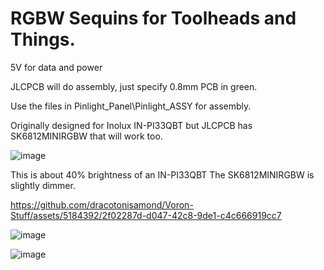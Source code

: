 # RGBW Sequins for Toolheads and Things.

5V for data and power

JLCPCB will do assembly, just specify 0.8mm PCB in green.

Use the files in Pinlight_Panel\Pinlight_ASSY for assembly.

Originally designed for Inolux IN-PI33QBT but JLCPCB has SK6812MINIRGBW that will work too.

![image](https://github.com/dracotonisamond/Voron-Stuff/assets/5184392/874e4bb5-8948-4c48-9d47-3a8bc0c4dc26)

This is about 40% brightness of an IN-PI33QBT The SK6812MINIRGBW is slightly dimmer.

https://github.com/dracotonisamond/Voron-Stuff/assets/5184392/2f02287d-d047-42c8-9de1-c4c666919cc7

![image](https://github.com/dracotonisamond/Voron-Stuff/assets/5184392/18427abc-63d3-42eb-85ee-aa9e21adee48)

![image](https://github.com/dracotonisamond/Voron-Stuff/assets/5184392/b13ffa4c-da4a-4a87-a403-57d70b709f9a)


